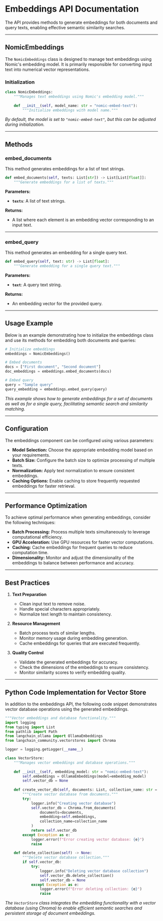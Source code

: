 # Embeddings API Documentation

The API provides methods to generate embeddings for both documents and query texts, enabling effective semantic similarity searches.

---

## NomicEmbeddings

The `NomicEmbeddings` class is designed to manage text embeddings using Nomic's embedding model. It is primarily responsible for converting input text into numerical vector representations.

### Initialization

```python
class NomicEmbeddings:
    """Manages text embeddings using Nomic's embedding model."""
    
    def __init__(self, model_name: str = "nomic-embed-text"):
        """Initialize embeddings with model name."""
```

*By default, the model is set to `"nomic-embed-text"`, but this can be adjusted during initialization.*

---

## Methods

### embed_documents

This method generates embeddings for a list of text strings.

```python
def embed_documents(self, texts: List[str]) -> List[List[float]]:
    """Generate embeddings for a list of texts."""
```

**Parameters:**
- **`texts`**: A list of text strings.

**Returns:**
- A list where each element is an embedding vector corresponding to an input text.

---

### embed_query

This method generates an embedding for a single query text.

```python
def embed_query(self, text: str) -> List[float]:
    """Generate embedding for a single query text."""
```

**Parameters:**
- **`text`**: A query text string.

**Returns:**
- An embedding vector for the provided query.

---

## Usage Example

Below is an example demonstrating how to initialize the embeddings class and use its methods for embedding both documents and queries:

```python
# Initialize embeddings
embeddings = NomicEmbeddings()

# Embed documents
docs = ["First document", "Second document"]
doc_embeddings = embeddings.embed_documents(docs)

# Embed query
query = "Sample query"
query_embedding = embeddings.embed_query(query)
```

*This example shows how to generate embeddings for a set of documents as well as for a single query, facilitating semantic search and similarity matching.*

---

## Configuration

The embeddings component can be configured using various parameters:

- **Model Selection:** Choose the appropriate embedding model based on your requirements.
- **Batch Size:** Configure the batch size to optimize processing of multiple texts.
- **Normalization:** Apply text normalization to ensure consistent embeddings.
- **Caching Options:** Enable caching to store frequently requested embeddings for faster retrieval.

---

## Performance Optimization

To achieve optimal performance when generating embeddings, consider the following techniques:

- **Batch Processing:** Process multiple texts simultaneously to leverage computational efficiency.
- **GPU Acceleration:** Use GPU resources for faster vector computations.
- **Caching:** Cache embeddings for frequent queries to reduce computation time.
- **Dimensionality:** Monitor and adjust the dimensionality of the embeddings to balance between performance and accuracy.

---

## Best Practices

1. **Text Preparation**
   - Clean input text to remove noise.
   - Handle special characters appropriately.
   - Normalize text length to maintain consistency.

2. **Resource Management**
   - Batch process texts of similar lengths.
   - Monitor memory usage during embedding generation.
   - Cache embeddings for queries that are executed frequently.

3. **Quality Control**
   - Validate the generated embeddings for accuracy.
   - Check the dimensions of the embeddings to ensure consistency.
   - Monitor similarity scores to verify embedding quality.

---

## Python Code Implementation for Vector Store

In addition to the embeddings API, the following code snippet demonstrates vector database operations using the generated embeddings.

```python
"""Vector embeddings and database functionality."""
import logging
from typing import List
from pathlib import Path
from langchain_ollama import OllamaEmbeddings
from langchain_community.vectorstores import Chroma

logger = logging.getLogger(__name__)

class VectorStore:
    """Manages vector embeddings and database operations."""
    
    def __init__(self, embedding_model: str = "nomic-embed-text"):
        self.embeddings = OllamaEmbeddings(model=embedding_model)
        self.vector_db = None
    
    def create_vector_db(self, documents: List, collection_name: str = "local-rag") -> Chroma:
        """Create vector database from documents."""
        try:
            logger.info("Creating vector database")
            self.vector_db = Chroma.from_documents(
                documents=documents,
                embedding=self.embeddings,
                collection_name=collection_name
            )
            return self.vector_db
        except Exception as e:
            logger.error(f"Error creating vector database: {e}")
            raise
    
    def delete_collection(self) -> None:
        """Delete vector database collection."""
        if self.vector_db:
            try:
                logger.info("Deleting vector database collection")
                self.vector_db.delete_collection()
                self.vector_db = None
            except Exception as e:
                logger.error(f"Error deleting collection: {e}")
                raise
```

*The `VectorStore` class integrates the embedding functionality with a vector database (using Chroma) to enable efficient semantic searches and persistent storage of document embeddings.*
